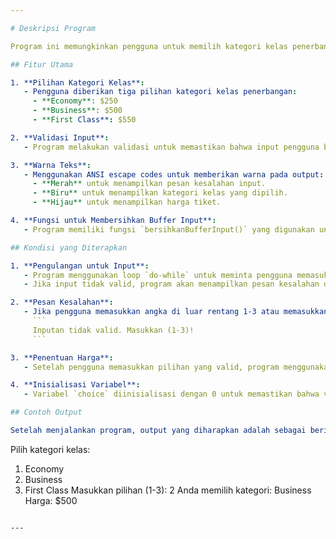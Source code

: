 ```yaml
---

# Deskripsi Program

Program ini memungkinkan pengguna untuk memilih kategori kelas penerbangan (Economy, Business, atau First Class) dan menampilkan harga tiket berdasarkan pilihan tersebut. Program ini juga melakukan validasi input untuk memastikan bahwa pengguna hanya memasukkan nilai yang sah.

## Fitur Utama

1. **Pilihan Kategori Kelas**:
   - Pengguna diberikan tiga pilihan kategori kelas penerbangan:
     - **Economy**: $250
     - **Business**: $500
     - **First Class**: $550

2. **Validasi Input**:
   - Program melakukan validasi untuk memastikan bahwa input pengguna berada dalam rentang yang valid (1-3). Jika pengguna memasukkan nilai di luar rentang tersebut atau bukan angka, program akan menampilkan pesan kesalahan.

3. **Warna Teks**:
   - Menggunakan ANSI escape codes untuk memberikan warna pada output:
     - **Merah** untuk menampilkan pesan kesalahan input.
     - **Biru** untuk menampilkan kategori kelas yang dipilih.
     - **Hijau** untuk menampilkan harga tiket.

4. **Fungsi untuk Membersihkan Buffer Input**:
   - Program memiliki fungsi `bersihkanBufferInput()` yang digunakan untuk mengosongkan buffer input ketika pengguna memasukkan input yang tidak valid. Hal ini mencegah program terjebak dalam loop input yang salah.

## Kondisi yang Diterapkan

1. **Pengulangan untuk Input**:
   - Program menggunakan loop `do-while` untuk meminta pengguna memasukkan pilihan kategori kelas hingga input yang valid (1-3) diterima.
   - Jika input tidak valid, program akan menampilkan pesan kesalahan dan meminta pengguna untuk memasukkan pilihan kembali.

2. **Pesan Kesalahan**:
   - Jika pengguna memasukkan angka di luar rentang 1-3 atau memasukkan karakter yang bukan angka, program akan menampilkan pesan kesalahan:
     ```
     Inputan tidak valid. Masukkan (1-3)!
     ```

3. **Penentuan Harga**:
   - Setelah pengguna memasukkan pilihan yang valid, program menggunakan `switch` untuk menentukan harga berdasarkan kategori kelas yang dipilih dan menampilkannya kepada pengguna.

4. **Inisialisasi Variabel**:
   - Variabel `choice` diinisialisasi dengan 0 untuk memastikan bahwa validasi input dapat dilakukan pada iterasi pertama.

## Contoh Output

Setelah menjalankan program, output yang diharapkan adalah sebagai berikut:

```
Pilih kategori kelas: 
1. Economy
2. Business
3. First Class
Masukkan pilihan (1-3): 2
Anda memilih kategori: Business
Harga: $500
```

---
```

